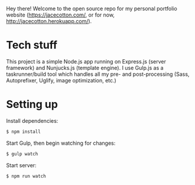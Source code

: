 Hey there! Welcome to the open source repo for my personal portfolio website (https://jacecotton.com/, or for now, http://jacecotton.herokuapp.com/).

# Tech stuff
This project is a simple Node.js app running on Express.js (server framework) and Nunjucks.js (template engine). I use Gulp.js as a taskrunner/build tool which handles all my pre- and post-processing (Sass, Autoprefixer, Uglify, image optimization, etc.)

# Setting up
Install dependencies:

```bash
$ npm install
```

Start Gulp, then begin watching for changes:

```bash
$ gulp watch
```

Start server:

```bash
$ npm run watch
```
